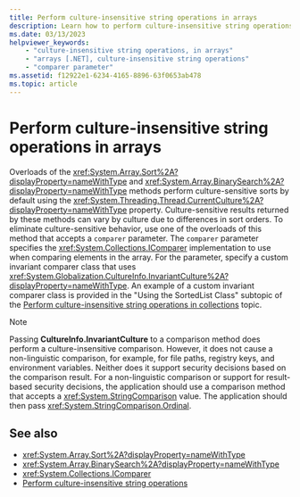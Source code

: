 ```yaml
---
title: Perform culture-insensitive string operations in arrays
description: Learn how to perform culture-insensitive string operations in arrays.
ms.date: 03/13/2023
helpviewer_keywords:
    - "culture-insensitive string operations, in arrays"
    - "arrays [.NET], culture-insensitive string operations"
    - "comparer parameter"
ms.assetid: f12922e1-6234-4165-8896-63f0653ab478
ms.topic: article
---
```


# Perform culture-insensitive string operations in arrays

Overloads of the <xref:System.Array.Sort%2A?displayProperty=nameWithType> and <xref:System.Array.BinarySearch%2A?displayProperty=nameWithType> methods perform culture-sensitive sorts by default using the <xref:System.Threading.Thread.CurrentCulture%2A?displayProperty=nameWithType> property. Culture-sensitive results returned by these methods can vary by culture due to differences in sort orders. To eliminate culture-sensitive behavior, use one of the overloads of this method that accepts a `comparer` parameter. The `comparer` parameter specifies the <xref:System.Collections.IComparer> implementation to use when comparing elements in the array. For the parameter, specify a custom invariant comparer class that uses <xref:System.Globalization.CultureInfo.InvariantCulture%2A?displayProperty=nameWithType>. An example of a custom invariant comparer class is provided in the "Using the SortedList Class" subtopic of the [Perform culture-insensitive string operations in collections](performing-culture-insensitive-string-operations-in-collections.md) topic.

> [!NOTE]
> Passing **CultureInfo.InvariantCulture** to a comparison method does perform a culture-insensitive comparison. However, it does not cause a non-linguistic comparison, for example, for file paths, registry keys, and environment variables. Neither does it support security decisions based on the comparison result. For a non-linguistic comparison or support for result-based security decisions, the application should use a comparison method that accepts a <xref:System.StringComparison> value. The application should then pass <xref:System.StringComparison.Ordinal>.

## See also

- <xref:System.Array.Sort%2A?displayProperty=nameWithType>
- <xref:System.Array.BinarySearch%2A?displayProperty=nameWithType>
- <xref:System.Collections.IComparer>
- [Perform culture-insensitive string operations](performing-culture-insensitive-string-operations.md)
